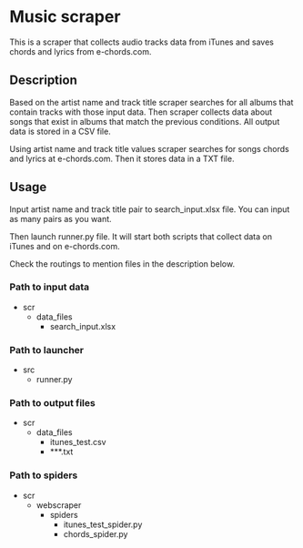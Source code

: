 # Music scraper

This is a scraper that collects audio tracks data from iTunes and saves chords and lyrics from e-chords.com.

## Description

Based on the artist name and track title scraper searches for all albums that contain tracks with those input data. Then scraper collects data about songs that exist in albums that match the previous conditions. All output data is stored in a CSV file.

Using artist name and track title values scraper searches for songs chords and lyrics at e-chords.com. Then it stores data in a TXT file.

## Usage

Input artist name and track title pair to search_input.xlsx file. You can input as many pairs as you want.

Then launch runner.py file. It will start both scripts that collect data on iTunes and on e-chords.com.

Check the routings to mention files in the description below.

### Path to input data
- scr
  - data_files
    - search_input.xlsx

### Path to launcher
- src
  - runner.py

### Path to output files
- scr
  - data_files
    - itunes_test.csv
    - ***.txt

### Path to spiders
- scr
  - webscraper
    - spiders
      - itunes_test_spider.py
      - chords_spider.py